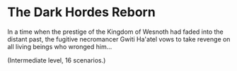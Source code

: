 # The Dark Hordes Reborn

In a time when the prestige of the Kingdom of Wesnoth had faded into the distant past, the fugitive necromancer Gwiti Ha'atel vows to take revenge on all living beings who wronged him...

(Intermediate level, 16 scenarios.)

